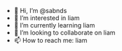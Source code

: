 - 👋 Hi, I’m @sabnds
- 👀 I’m interested in liam
- 🌱 I’m currently learning liam
- 💞️ I’m looking to collaborate on liam
- 📫 How to reach me: liam

<!---
sabnds/sabnds is a ✨ special ✨ repository because its `README.md` (this file) appears on your GitHub profile.
You can click the Preview link to take a look at your changes.
--->
